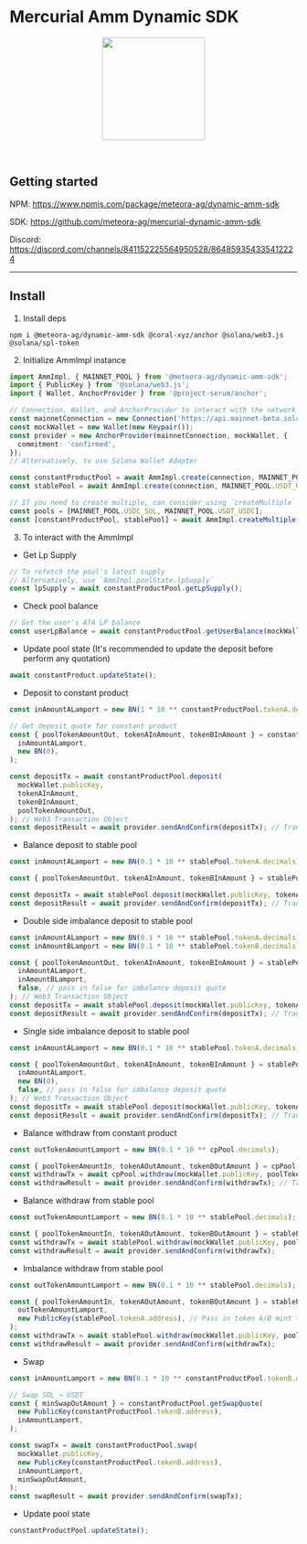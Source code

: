 # Mercurial Amm Dynamic SDK

<p align="center">
<img align="center" src="https://vaults.mercurial.finance/icons/logo.svg" width="180" height="180" />
</p>
<br>

## Getting started

NPM: https://www.npmjs.com/package/meteora-ag/dynamic-amm-sdk

SDK: https://github.com/meteora-ag/mercurial-dynamic-amm-sdk

<!-- Docs: https://docs.mercurial.finance/mercurial-dynamic-yield-infra/ -->

Discord: https://discord.com/channels/841152225564950528/864859354335412224

<hr>

## Install

1. Install deps

```
npm i @meteora-ag/dynamic-amm-sdk @coral-xyz/anchor @solana/web3.js @solana/spl-token
```

2. Initialize AmmImpl instance

```ts
import AmmImpl, { MAINNET_POOL } from '@meteora-ag/dynamic-amm-sdk';
import { PublicKey } from '@solana/web3.js';
import { Wallet, AnchorProvider } from '@project-serum/anchor';

// Connection, Wallet, and AnchorProvider to interact with the network
const mainnetConnection = new Connection('https://api.mainnet-beta.solana.com');
const mockWallet = new Wallet(new Keypair());
const provider = new AnchorProvider(mainnetConnection, mockWallet, {
  commitment: 'confirmed',
});
// Alternatively, to use Solana Wallet Adapter

const constantProductPool = await AmmImpl.create(connection, MAINNET_POOL.USDC_SOL);
const stablePool = await AmmImpl.create(connection, MAINNET_POOL.USDT_USDC);

// If you need to create multiple, can consider using `createMultiple`
const pools = [MAINNET_POOL.USDC_SOL, MAINNET_POOL.USDT_USDC];
const [constantProductPool, stablePool] = await AmmImpl.createMultiple(connection, pools);
```

3. To interact with the AmmImpl

- Get Lp Supply

```ts
// To refetch the pool's latest supply
// Alternatively, use `AmmImpl.poolState.lpSupply`
const lpSupply = await constantProductPool.getLpSupply();
```

- Check pool balance

```ts
// Get the user's ATA LP balance
const userLpBalance = await constantProductPool.getUserBalance(mockWallet.publicKey);
```

- Update pool state (It's recommended to update the deposit before perform any quotation)

```ts
await constantProduct.updateState();
```

- Deposit to constant product

```ts
const inAmountALamport = new BN(1 * 10 ** constantProductPool.tokenA.decimals); // 1.0 SOL

// Get deposit quote for constant product
const { poolTokenAmountOut, tokenAInAmount, tokenBInAmount } = constantProductPool.getDepositQuote(
  inAmountALamport,
  new BN(0),
);

const depositTx = await constantProductPool.deposit(
  mockWallet.publicKey,
  tokenAInAmount,
  tokenBInAmount,
  poolTokenAmountOut,
); // Web3 Transaction Object
const depositResult = await provider.sendAndConfirm(depositTx); // Transaction hash
```

- Balance deposit to stable pool

```ts
const inAmountALamport = new BN(0.1 * 10 ** stablePool.tokenA.decimals);

const { poolTokenAmountOut, tokenAInAmount, tokenBInAmount } = stablePool.getDepositQuote(inAmountALamport, new BN(0));

const depositTx = await stablePool.deposit(mockWallet.publicKey, tokenAInAmount, tokenBInAmount, poolTokenAmountOut); // Web3 Transaction Object
const depositResult = await provider.sendAndConfirm(depositTx); // Transaction hash
```

- Double side imbalance deposit to stable pool

```ts
const inAmountALamport = new BN(0.1 * 10 ** stablePool.tokenA.decimals);
const inAmountBLamport = new BN(0.1 * 10 ** stablePool.tokenB.decimals);

const { poolTokenAmountOut, tokenAInAmount, tokenBInAmount } = stablePool.getDepositQuote(
  inAmountALamport,
  inAmountBLamport,
  false, // pass in false for imbalance deposit quote
); // Web3 Transaction Object
const depositTx = await stablePool.deposit(mockWallet.publicKey, tokenAInAmount, tokenBInAmount, poolTokenAmountOut);
const depositResult = await provider.sendAndConfirm(depositTx); // Transaction hash
```

- Single side imbalance deposit to stable pool

```ts
const inAmountALamport = new BN(0.1 * 10 ** stablePool.tokenA.decimals);

const { poolTokenAmountOut, tokenAInAmount, tokenBInAmount } = stablePool.getDepositQuote(
  inAmountALamport,
  new BN(0),
  false, // pass in false for imbalance deposit quote
); // Web3 Transaction Object
const depositTx = await stablePool.deposit(mockWallet.publicKey, tokenAInAmount, tokenBInAmount, poolTokenAmountOut);
const depositResult = await provider.sendAndConfirm(depositTx); // Transaction hash
```

- Balance withdraw from constant product

```ts
const outTokenAmountLamport = new BN(0.1 * 10 ** cpPool.decimals);

const { poolTokenAmountIn, tokenAOutAmount, tokenBOutAmount } = cpPool.getWithdrawQuote(outTokenAmountLamport); // use lp balance for full withdrawal
const withdrawTx = await cpPool.withdraw(mockWallet.publicKey, poolTokenAmountIn, tokenAOutAmount, tokenBOutAmount); // Web3 Transaction Object
const withdrawResult = await provider.sendAndConfirm(withdrawTx); // Transaction hash
```

- Balance withdraw from stable pool

```ts
const outTokenAmountLamport = new BN(0.1 * 10 ** stablePool.decimals);

const { poolTokenAmountIn, tokenAOutAmount, tokenBOutAmount } = stablePool.getWithdrawQuote(outTokenAmountLamport); // use lp balance for full withdrawal
const withdrawTx = await stablePool.withdraw(mockWallet.publicKey, poolTokenAmountIn, tokenAOutAmount, tokenBOutAmount); // Web3 Transaction Object
const withdrawResult = await provider.sendAndConfirm(withdrawTx);
```

- Imbalance withdraw from stable pool

```ts
const outTokenAmountLamport = new BN(0.1 * 10 ** stablePool.decimals);

const { poolTokenAmountIn, tokenAOutAmount, tokenBOutAmount } = stablePool.getWithdrawQuote(
  outTokenAmountLamport,
  new PublicKey(stablePool.tokenA.address), // Pass in token A/B mint to perform imbalance withdraw
);
const withdrawTx = await stablePool.withdraw(mockWallet.publicKey, poolTokenAmountIn, tokenAOutAmount, tokenBOutAmount); // Web3 Transaction Object
const withdrawResult = await provider.sendAndConfirm(withdrawTx);
```

- Swap

```ts
const inAmountLamport = new BN(0.1 * 10 ** constantProductPool.tokenB.decimals);

// Swap SOL → USDT
const { minSwapOutAmount } = constantProductPool.getSwapQuote(
  new PublicKey(constantProductPool.tokenB.address),
  inAmountLamport,
);

const swapTx = await constantProductPool.swap(
  mockWallet.publicKey,
  new PublicKey(constantProductPool.tokenB.address),
  inAmountLamport,
  minSwapOutAmount,
);
const swapResult = await provider.sendAndConfirm(swapTx);
```

- Update pool state

```ts
constantProductPool.updateState();
```
